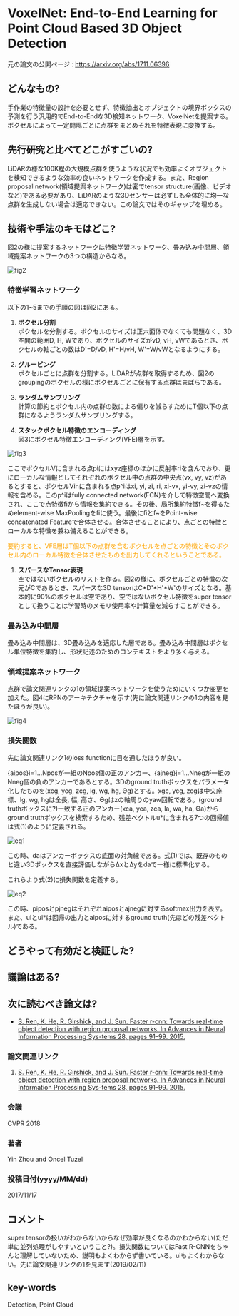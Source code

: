 # VoxelNet: End-to-End Learning for Point Cloud Based 3D Object Detection 

元の論文の公開ページ : https://arxiv.org/abs/1711.06396

## どんなもの?
手作業の特徴量の設計を必要とせず、特徴抽出とオブジェクトの境界ボックスの予測を行う汎用的でEnd-to-Endな3D検知ネットワーク、VoxelNetを提案する。ボクセルによって一定間隔ごとに点群をまとめそれを特徴表現に変換する。

## 先行研究と比べてどこがすごいの?
LiDARの様な100K程の大規模点群を使うような状況でも効率よくオブジェクトを検知できるような効率の良いネットワークを作成する。また、Region proposal network(領域提案ネットワーク)は密でtensor structure(画像、ビデオなど)である必要があり、LiDARのような3Dセンサーは必ずしも全体的に均一な点群を生成しない場合は適応できない。この論文ではそのギャップを埋める。

## 技術や手法のキモはどこ?
図2の様に提案するネットワークは特徴学習ネットワーク、畳み込み中間層、領域提案ネットワークの3つの構造からなる。

![fig2](img/VELfPCB3DOD/fig2.png)

### **特徴学習ネットワーク**
以下の1~5までの手順の図は図2にある。

1. **ボクセル分割**  
  ボクセルを分割する。ボクセルのサイズは正六面体でなくても問題なく、3D空間の範囲D, H, Wであり、ボクセルのサイズがvD, vH, vWであるとき、ボクセルの軸ごとの数はD'=D/vD, H'=H/vH, W'=W/vWとなるようにする。

1. **グルーピング**  
  ボクセルごとに点群を分割する。LiDARが点群を取得するため、図2のgroupingのボクセルの様にボクセルごとに保有する点群はまばらである。

1. **ランダムサンプリング**  
  計算の節約とボクセル内の点群の数による偏りを減らすためにT個以下の点群になるようランダムサンプリングする。

1. **スタックボクセル特徴のエンコーディング**  
  図3にボクセル特徴エンコーディング(VFE)層を示す。

  ![fig3](img/VELfPCB3DOD/fig3.png)

  ここでボクセルVに含まれる点piにはxyz座標のほかに反射率riを含んでおり、更にローカルな情報としてそれぞれのボクセル中の点群の中央点(vx, vy, vz)があるとすると、ボクセルVinに含まれる点p^iはxi, yi, zi, ri, xi-vx, yi-vy, zi-vzの情報を含める。このp^iはfully connected network(FCN)を介して特徴空間へ変換され、ここで点特徴fiから情報を集約できる。その後、局所集約特徴f\~を得るためelement-wise MaxPoolingをfiに使う。最後にfiとf\~をPoint-wise concatenated Featureで合体させる。合体させることにより、点ごとの特徴とローカルな特徴を兼ね備えることができる。

  <font color="Orange">要約すると、VFE層はT個以下の点群を含むボクセルを点ごとの特徴とそのボクセル内のローカル特徴を合体させたものを出力してくれるということである。</font>

1. **スパースなTensor表現**  
  空ではないボクセルのリストを作る。図2の様に、ボクセルごとの特徴の次元がCであるとき、スパースな3D tensorはC\*D'\*H'*W'のサイズとなる。基本的に90%のボクセルは空であり、空ではないボクセル特徴をsuper tensorとして扱うことは学習時のメモリ使用率や計算量を減らすことができる。

### **畳み込み中間層**
畳み込み中間層は、3D畳み込みを適応した層である。畳み込み中間層はボクセル単位特徴を集約し、形状記述のためのコンテキストをより多く与える。

### **領域提案ネットワーク**
点群で論文関連リンクの1の領域提案ネットワークを使うためにいくつか変更を加えた。図4にRPNのアーキテクチャを示す(先に論文関連リンクの1の内容を見たほうが良い)。

![fig4](img/VELfPCB3DOD/fig4.png)

### 損失関数  
先に論文関連リンク1のloss functionに目を通したほうが良い。

\{aipos\}i=1...Nposが一組のNpos個の正のアンカー、\{ajneg\}j=1...Nnegが一組のNneg個の負のアンカーであるとする。3Dのground truthボックスをパラメータ化したものを(xcg, ycg, zcg, lg, wg, hg, Θg)とする。xgc, ycg, zcgは中央座標、lg, wg, hgは全長, 幅, 高さ、Θgはzの軸周りのyaw回転である。(ground truthボックスに?)一致する正のアンカー(xca, yca, zca, la, wa, ha, Θa)からground truthボックスを検索するため、残差ベクトルu\*に含まれる7つの回帰値は式(1)のように定義される。

![eq1](img/VELfPCB3DOD/eq1.png)

この時、daはアンカーボックスの底面の対角線である。式(1)では、既存のものと違い3Dボックスを直接評価しながらΔxとΔyをdaで一様に標準化する。

これらより式(2)に損失関数を定義する。

![eq2](img/VELfPCB3DOD/eq2.png)

この時、piposとpjnegはそれぞれaiposとajnegに対するsoftmax出力を表す。また、uiとui*は回帰の出力とaiposに対するground truth(先ほどの残差ベクトル)である。

## どうやって有効だと検証した?



## 議論はある?

## 次に読むべき論文は?
- [S. Ren, K. He, R. Girshick, and J. Sun. Faster r-cnn: Towards real-time object detection with region proposal networks. In Advances in Neural Information Processing Sys-tems 28, pages 91–99. 2015.](https://arxiv.org/abs/1506.01497)

### 論文関連リンク
1. [S. Ren, K. He, R. Girshick, and J. Sun. Faster r-cnn: Towards real-time object detection with region proposal networks. In Advances in Neural Information Processing Sys-tems 28, pages 91–99. 2015.](https://arxiv.org/abs/1506.01497)

### 会議
CVPR 2018

### 著者
Yin Zhou and Oncel Tuzel

### 投稿日付(yyyy/MM/dd)
2017/11/17

## コメント
super tensorの扱いがわからないからなぜ効率が良くなるのかわからない(ただ単に並列処理がしやすいということ?)。損失関数についてはFast R-CNNをちゃんと理解していないため、説明もよくわからず書いている。uiもよくわからない。先に論文関連リンクの1を見ます(2019/02/11)

## key-words
Detection, Point Cloud